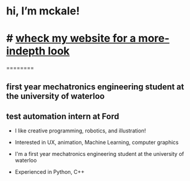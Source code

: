 # hi, I’m mckale!
# # [wheck my website for a more-indepth look](https://mckalechung.github.io/)
========

## first year mechatronics engineering student at the university of waterloo
## test automation intern at Ford

* I like creative programming, robotics, and illustration!
* Interested in UX, animation, Machine Learning, computer graphics
* I'm a first year mechatronics engineering student at the university of waterloo

* Experienced in Python, C++


<!---
mckalechung/mckalechung is a ✨ special ✨ repository because its `README.md` (this file) appears on your GitHub profile.
You can click the Preview link to take a look at your changes.
--->
